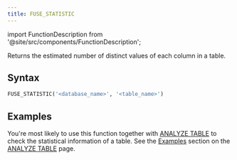 ```yaml
---
title: FUSE_STATISTIC
---
```

import FunctionDescription from '@site/src/components/FunctionDescription';

<FunctionDescription description="Introduced or updated: v1.2.553"/>

Returns the estimated number of distinct values of each column in a table.

## Syntax

```sql
FUSE_STATISTIC('<database_name>', '<table_name>')
```

## Examples

You're most likely to use this function together with [ANALYZE TABLE](/sql/sql-commands/ddl/table/analyze-table) to check the statistical information of a table. See the [Examples](/sql/sql-commands/ddl/table/analyze-table#examples) section on the [ANALYZE TABLE](/sql/sql-commands/ddl/table/analyze-table) page.